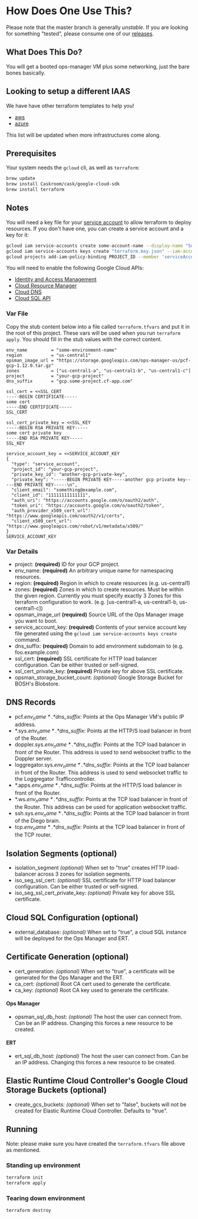 # How Does One Use This?

Please note that the master branch is generally *unstable*. If you are looking for something
"tested", please consume one of our [releases](https://github.com/pivotal-cf/terraforming-gcp/releases).

## What Does This Do?

You will get a booted ops-manager VM plus some networking, just the bare bones basically.

## Looking to setup a different IAAS

We have have other terraform templates to help you!

- [aws](https://github.com/pivotal-cf/terraforming-aws)
- [azure](https://github.com/pivotal-cf/terraforming-azure)

This list will be updated when more infrastructures come along.

## Prerequisites

Your system needs the `gcloud` cli, as well as `terraform`:

```bash
brew update
brew install Caskroom/cask/google-cloud-sdk
brew install terraform
```

## Notes

You will need a key file for your [service account](https://cloud.google.com/iam/docs/service-accounts)
to allow terraform to deploy resources. If you don't have one, you can create a service account and a key for it:

```bash
gcloud iam service-accounts create some-account-name --display-name "Some Account Name"
gcloud iam service-accounts keys create "terraform.key.json" --iam-account "some-account-name@yourproject.iam.gserviceaccount.com"
gcloud projects add-iam-policy-binding PROJECT_ID --member 'serviceAccount:some-account-name@PROJECT_ID.iam.gserviceaccount.com' --role 'roles/owner'
```

You will need to enable the following Google Cloud APIs:
- [Identity and Access Management](https://console.developers.google.com/apis/api/iam.googleapis.com)
- [Cloud Resource Manager](https://console.developers.google.com/apis/api/cloudresourcemanager.googleapis.com/)
- [Cloud DNS](https://console.developers.google.com/apis/api/dns/overview)
- [Cloud SQL API](https://console.developers.google.com/apis/api/sqladmin/overview)

### Var File

Copy the stub content below into a file called `terraform.tfvars` and put it in the root of this project.
These vars will be used when you run `terraform  apply`.
You should fill in the stub values with the correct content.

```hcl
env_name         = "some-environment-name"
region           = "us-central1"
opsman_image_url = "https://storage.googleapis.com/ops-manager-us/pcf-gcp-1.12.0.tar.gz"
zones            = ["us-central1-a", "us-central1-b", "us-central1-c"]
project          = "your-gcp-project"
dns_suffix       = "gcp.some-project.cf-app.com"

ssl_cert = <<SSL_CERT
-----BEGIN CERTIFICATE-----
some cert
-----END CERTIFICATE-----
SSL_CERT

ssl_cert_private_key = <<SSL_KEY
-----BEGIN RSA PRIVATE KEY-----
some cert private key
-----END RSA PRIVATE KEY-----
SSL_KEY

service_account_key = <<SERVICE_ACCOUNT_KEY
{
  "type": "service_account",
  "project_id": "your-gcp-project",
  "private_key_id": "another-gcp-private-key",
  "private_key": "-----BEGIN PRIVATE KEY-----another gcp private key-----END PRIVATE KEY-----\n",
  "client_email": "something@example.com",
  "client_id": "11111111111111",
  "auth_uri": "https://accounts.google.com/o/oauth2/auth",
  "token_uri": "https://accounts.google.com/o/oauth2/token",
  "auth_provider_x509_cert_url": "https://www.googleapis.com/oauth2/v1/certs",
  "client_x509_cert_url": "https://www.googleapis.com/robot/v1/metadata/x509/"
}
SERVICE_ACCOUNT_KEY
```

### Var Details
- project: **(required)** ID for your GCP project.
- env_name: **(required)** An arbitrary unique name for namespacing resources.
- region: **(required)** Region in which to create resources (e.g. us-central1)
- zones: **(required)** Zones in which to create resources. Must be within the given region. Currently you must specify exactly 3 Zones for this terraform configuration to work. (e.g. [us-central1-a, us-central1-b, us-central1-c])
- opsman_image_url **(required)** Source URL of the Ops Manager image you want to boot.
- service_account_key: **(required)** Contents of your service account key file generated using the `gcloud iam service-accounts keys create` command.
- dns_suffix: **(required)** Domain to add environment subdomain to (e.g. foo.example.com)
- ssl_cert: **(required)** SSL certificate for HTTP load balancer configuration. Can be either trusted or self-signed.
- ssl_cert_private_key:  **(required)** Private key for above SSL certificate.
- opsman_storage_bucket_count: *(optional)* Google Storage Bucket for BOSH's Blobstore.

## DNS Records
- pcf.*$env_name*.*$dns_suffix*: Points at the Ops Manager VM's public IP address.
- \*.sys.*$env_name*.*$dns_suffix*: Points at the HTTP/S load balancer in front of the Router.
- doppler.sys.*$env_name*.*$dns_suffix*: Points at the TCP load balancer in front of the Router. This address is used to send websocket traffic to the Doppler server.
- loggregator.sys.*$env_name*.*$dns_suffix*: Points at the TCP load balancer in front of the Router. This address is used to send websocket traffic to the Loggregator Trafficcontroller.
- \*.apps.*$env_name*.*$dns_suffix*: Points at the HTTP/S load balancer in front of the Router.
- \*.ws.*$env_name*.*$dns_suffix*: Points at the TCP load balancer in front of the Router. This address can be used for application websocket traffic.
- ssh.sys.*$env_name*.*$dns_suffix*: Points at the TCP load balancer in front of the Diego brain.
- tcp.*$env_name*.*$dns_suffix*: Points at the TCP load balancer in front of the TCP router.

## Isolation Segments (optional)
- isolation_segment *(optional)* When set to "true" creates HTTP load-balancer across 3 zones for isolation segments.
- iso_seg_ssl_cert: *(optional)* SSL certificate for HTTP load balancer configuration. Can be either trusted or self-signed.
- iso_seg_ssl_cert_private_key:  *(optional)* Private key for above SSL certificate.

## Cloud SQL Configuration (optional)
- external_database: *(optional)* When set to "true", a cloud SQL instance will be deployed for the Ops Manager and ERT.

## Certificate Generation (optional)
- cert_generation: *(optional)* When set to "true", a certificate will be generated for the Ops Manager and the ERT.
- ca_cert: *(optional)* Root CA cert used to generate the certificate.
- ca_key: *(optional)* Root CA key used to generate the certificate.

#### Ops Manager
- opsman_sql_db_host: *(optional)* The host the user can connect from. Can be an IP address. Changing this forces a new resource to be created.

#### ERT
- ert_sql_db_host: *(optional)* The host the user can connect from. Can be an IP address. Changing this forces a new resource to be created.

## Elastic Runtime Cloud Controller's Google Cloud Storage Buckets (optional)
- create_gcs_buckets: *(optional)* When set to "false", buckets will not be created for Elastic Runtime Cloud Controller. Defaults to "true".

## Running

Note: please make sure you have created the `terraform.tfvars` file above as mentioned.

### Standing up environment

```bash
terraform init
terraform apply
```

### Tearing down environment

```bash
terraform destroy
```
